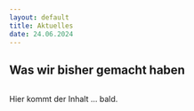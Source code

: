 ```yaml
---
layout: default
title: Aktuelles
date: 24.06.2024
---
```


## Was wir bisher gemacht haben

<span class="image main"><img src="Sommerwolf.jpg" alt="" /></span>

Hier kommt der Inhalt ... bald.
